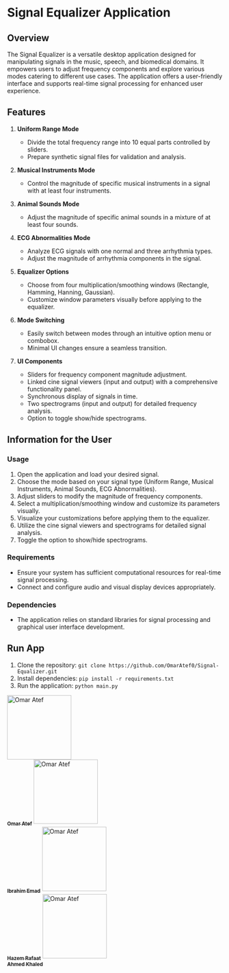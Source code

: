 # Signal Equalizer Application

## Overview

The Signal Equalizer is a versatile desktop application designed for manipulating signals in the music, speech, and biomedical domains. It empowers users to adjust frequency components and explore various modes catering to different use cases. The application offers a user-friendly interface and supports real-time signal processing for enhanced user experience.

## Features

1. **Uniform Range Mode**
   - Divide the total frequency range into 10 equal parts controlled by sliders.
   - Prepare synthetic signal files for validation and analysis.

2. **Musical Instruments Mode**
   - Control the magnitude of specific musical instruments in a signal with at least four instruments.

3. **Animal Sounds Mode**
   - Adjust the magnitude of specific animal sounds in a mixture of at least four sounds.

4. **ECG Abnormalities Mode**
   - Analyze ECG signals with one normal and three arrhythmia types.
   - Adjust the magnitude of arrhythmia components in the signal.

5. **Equalizer Options**
   - Choose from four multiplication/smoothing windows (Rectangle, Hamming, Hanning, Gaussian).
   - Customize window parameters visually before applying to the equalizer.

6. **Mode Switching**
   - Easily switch between modes through an intuitive option menu or combobox.
   - Minimal UI changes ensure a seamless transition.

7. **UI Components**
   - Sliders for frequency component magnitude adjustment.
   - Linked cine signal viewers (input and output) with a comprehensive functionality panel.
   - Synchronous display of signals in time.
   - Two spectrograms (input and output) for detailed frequency analysis.
   - Option to toggle show/hide spectrograms.

## Information for the User

### Usage

1. Open the application and load your desired signal.
2. Choose the mode based on your signal type (Uniform Range, Musical Instruments, Animal Sounds, ECG Abnormalities).
3. Adjust sliders to modify the magnitude of frequency components.
4. Select a multiplication/smoothing window and customize its parameters visually.
5. Visualize your customizations before applying them to the equalizer.
6. Utilize the cine signal viewers and spectrograms for detailed signal analysis.
7. Toggle the option to show/hide spectrograms.

### Requirements

- Ensure your system has sufficient computational resources for real-time signal processing.
- Connect and configure audio and visual display devices appropriately.

### Dependencies

- The application relies on standard libraries for signal processing and graphical user interface development.

## Run App

1. Clone the repository: `git clone https://github.com/OmarAtef0/Signal-Equalizer.git`
2. Install dependencies: `pip install -r requirements.txt`
3. Run the application: `python main.py`

<tr>
    <td align="center">
      <a href="https://github.com/OmarAtef0" target="_black">
      <img src="https://avatars.githubusercontent.com/u/131784941?v=4" width="150px;" alt="Omar Atef"/>
      <br />
      <sub><b>Omar Atef</b></sub></a>
    </td>  
    <td align="center">
      <a href="https://github.com/IbrahimEmad11" target="_black">
      <img src="https://avatars.githubusercontent.com/u/110200613?v=4" width="150px;" alt="Omar Atef"/>
      <br />
      <sub><b>Ibrahim Emad</b></sub></a>
    </td>  
    <td align="center">
      <a href="https://github.com/Hazem-Raafat" target="_black">
      <img src="https://avatars.githubusercontent.com/u/100636693?v=4" width="150px;" alt="Omar Atef"/>
      <br />
      <sub><b>Hazem Rafaat</b></sub></a>
    </td>  
    <td align="center">
      <a href="https://github.com/Ahmedkhaled222" target="_black">
      <img src="https://avatars.githubusercontent.com/u/109425772?v=4" width="150px;" alt="Omar Atef"/>
      <br />
      <sub><b>Ahmed Khaled</b></sub></a>
    </td>  
  </tr>

